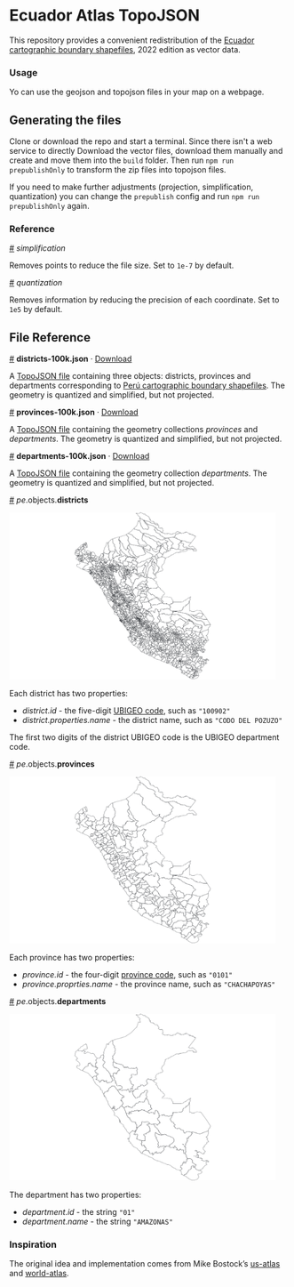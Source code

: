 # Ecuador Atlas TopoJSON

This repository provides a convenient redistribution of the [Ecuador cartographic boundary shapefiles](https://www.ecuadorencifras.gob.ec/documentos/web-inec/Geografia_Estadistica/Micrositio_geoportal/index.html), 2022 edition as vector data.

### Usage

Yo can use the geojson and topojson files in your map on a webpage.



## Generating the files

Clone or download the repo and start a terminal. Since there isn't a web service to directly Download the vector files, download them manually and create and move them into the `build` folder. Then run `npm run prepublishOnly` to transform the zip files into topojson files.

If you need to make further adjustments (projection, simplification, quantization) you can change the `prepublish` config and run `npm run prepublishOnly` again.

### Reference

<a href="#simplification" name="simplification">#</a> <i>simplification</i>

Removes points to reduce the file size. Set to `1e-7` by default.

<a href="#quantization" name="quantization">#</a> <i>quantization</i>

Removes information by reducing the precision of each coordinate. Set to `1e5` by default.

## File Reference

<a href="#districts-100k.json" name="districts-100k.json">#</a> <b>districts-100k.json</b> · [Download](https://cdn.jsdelivr.net/npm/pe-atlas@1.0.1/districts-100k.json "Source")

A [TopoJSON file](https://github.com/topojson/topojson-specification/blob/master/README.md#21-topology-objects) containing three objects: districts, provinces and departments corresponding to [Perú cartographic boundary shapefiles](https://www.geogpsperu.com/).
The geometry is quantized and simplified, but not projected.


<a href="#provinces-100k.json" name="provinces-100k.json">#</a> <b>provinces-100k.json</b> · [Download](https://cdn.jsdelivr.net/npm/pe-atlas@1.0.1/provinces-100k.json "Source")

A [TopoJSON file](https://github.com/topojson/topojson-specification/blob/master/README.md#21-topology-objects) containing the geometry collections <i>provinces</i> and <i>departments</i>. The geometry is quantized and simplified, but not projected. 


<a href="#departments-100k.json" name="departments-10k.json">#</a> <b>departments-100k.json</b> · [Download](https://cdn.jsdelivr.net/npm/pe-atlas@1.0.1/departments-100k.json "Source")

A [TopoJSON file](https://github.com/topojson/topojson-specification/blob/master/README.md#21-topology-objects) containing the geometry collection <i>departments</i>. The geometry is quantized and simplified, but not projected. 

<a href="#districts" name="districts">#</a> *pe*.objects.<b>districts</b>

<img src="img/districts.png" width="480" height="300">

Each district has two properties:

* *district.id* - the five-digit [UBIGEO code](https://es.wikipedia.org/wiki/Ubigeo), such as `"100902"`
* *district.properties.name* - the district name, such as `"CODO DEL POZUZO"`

The first two digits of the district UBIGEO code is the UBIGEO department code.

<a href="#provinces" name="provinces">#</a> *pe*.objects.<b>provinces</b>

<img src="img/provinces.png" width="480" height="300">

Each province has two properties:

* *province.id* - the four-digit [province code](https://es.wikipedia.org/wiki/Ubigeo), such as `"0101"`
* *province.proprties.name* - the province name, such as `"CHACHAPOYAS"`

<a href="#departments" name="departments">#</a> *pe*.objects.<b>departments</b>

<img src="img/departments.png" width="480" height="300">

The department has two properties:

* *department.id* - the string `"01"`
* *department.name* - the string `"AMAZONAS"`

### Inspiration

The original idea and implementation comes from Mike Bostock’s [us-atlas](https://github.com/topojson/us-atlas) and [world-atlas](https://github.com/topojson/world-atlas).